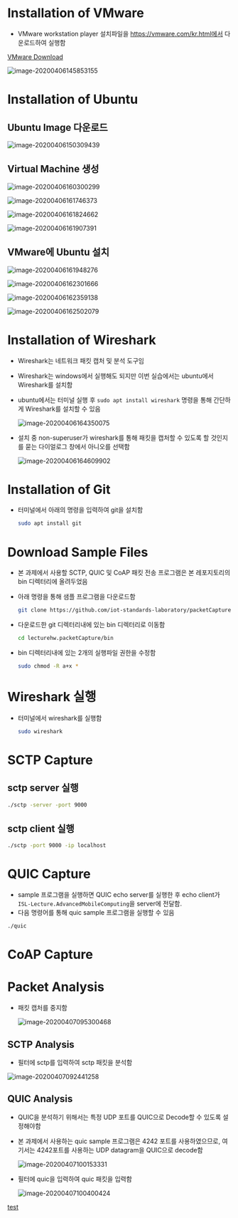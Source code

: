 # Installation of VMware

- VMware workstation player 설치파일을 https://vmware.com/kr.html에서 다운로드하여 실행함

[VMware Download](https://vmware.com/kr.html)

![image-20200406145853155](.README.assets/image-20200406145853155.png)

# Installation of Ubuntu

## Ubuntu Image 다운로드

![image-20200406150309439](.README.assets/image-20200406150309439.png)

## Virtual Machine 생성

![image-20200406160300299](.README.assets/image-20200406160300299.png)

![image-20200406161746373](.README.assets/image-20200406161746373.png)

![image-20200406161824662](.README.assets/image-20200406161824662.png)

![image-20200406161907391](.README.assets/image-20200406161907391.png)

## VMware에 Ubuntu 설치

![image-20200406161948276](.README.assets/image-20200406161948276.png)

![image-20200406162301666](.README.assets/image-20200406162301666.png)

![image-20200406162359138](.README.assets/image-20200406162359138.png)

![image-20200406162502079](.README.assets/image-20200406162502079.png)

# Installation of Wireshark

- Wireshark는 네트워크 패킷 캡처 및 분석 도구임

- Wireshark는 windows에서 실행해도 되지만 이번 실습에서는 ubuntu에서 Wireshark를 설치함

- ubuntu에서는 터미널 실행 후 `sudo apt install wireshark` 명령을 통해 간단하게 Wireshark를 설치할 수 있음

  ![image-20200406164350075](.README.assets/image-20200406164350075.png)

- 설치 중 non-superuser가 wireshark를 통해 패킷을 캡처할 수 있도록 할 것인지를 묻는 다이얼로그 창에서 아니오를 선택함

  ![image-20200406164609902](.README.assets/image-20200406164609902.png)

# Installation of Git

- 터미널에서 아래의 명령을 입력하여 git을 설치함

    ```bash
    sudo apt install git
    ```

# Download Sample Files

- 본 과제에서 사용할 SCTP, QUIC 및 CoAP 패킷 전송 프로그램은 본 레포지토리의 bin 디렉터리에 올려두었음

- 아래 명령을 통해 샘플 프로그램을 다운로드함

  ```bash
  git clone https://github.com/iot-standards-laboratory/packetCapture.git
  ```

- 다운로드한 git 디렉터리내에 있는 bin 디렉터리로 이동함

  ```bash
  cd lecturehw.packetCapture/bin
  ```

- bin 디렉터리내에 있는 2개의 실행파일 권한을 수정함

  ```bash
  sudo chmod -R a+x *
  ```

# Wireshark 실행

- 터미널에서 wireshark를 실행함

  ```bash
  sudo wireshark
  ```


# SCTP Capture

## sctp server 실행

```bash
./sctp -server -port 9000
```

## sctp client 실행

```bash
./sctp -port 9000 -ip localhost
```



# QUIC Capture

- sample 프로그램을 실행하면 QUIC echo server를 실행한 후 echo client가  `ISL-Lecture.AdvancedMobileComputing`을 server에 전달함.
- 다음 명령어를 통해 quic sample 프로그램을 실행할 수 있음

```bash
./quic
```

# CoAP Capture



# Packet Analysis 

- 패킷 캡처를 중지함

  ![image-20200407095300468](.README.assets/image-20200407095300468.png)

## SCTP Analysis

- 필터에 sctp를 입력하여 sctp 패킷을 분석함

![image-20200407092441258](.README.assets/image-20200407092441258.png)

## QUIC Analysis

- QUIC을 분석하기 위해서는 특정 UDP 포트를 QUIC으로 Decode할 수 있도록 설정해야함

- 본 과제에서 사용하는 quic sample 프로그램은 4242 포트를 사용하였으므로, 여기서는 4242포트를 사용하는 UDP datagram을 QUIC으로 decode함

  ![image-20200407100153331](.README.assets/image-20200407100153331.png)

- 필터에 quic을 입력하여 quic 패킷을 입력함

  ![image-20200407100400424](.README.assets/image-20200407100400424.png)

[test](.README.assets/test.mp4)

